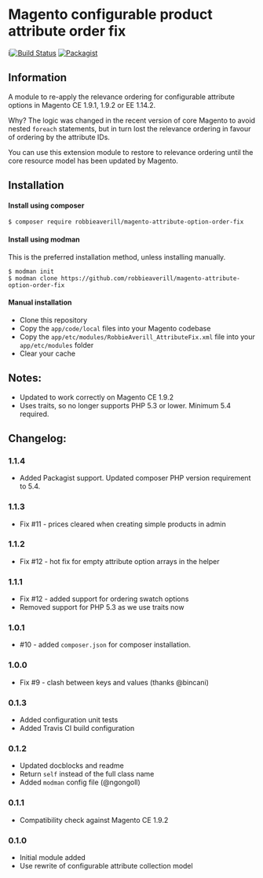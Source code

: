 # Magento configurable product attribute order fix

i[![Build Status](https://travis-ci.org/robbieaverill/magento-attribute-option-order-fix.svg?branch=master)](https://travis-ci.org/robbieaverill/magento-attribute-option-order-fix) [![Packagist](https://img.shields.io/packagist/v/robbieaverill/magento-attribute-option-order-fix.svg)](https://packagist.org/packages/robbieaverill/magento-attribute-option-order-fix)

## Information

A module to re-apply the relevance ordering for configurable attribute options in Magento CE 1.9.1, 1.9.2 or EE 1.14.2.

Why? The logic was changed in the recent version of core Magento to avoid nested `foreach` statements, but in turn lost the relevance ordering in favour of ordering by the attribute IDs.

You can use this extension module to restore to relevance ordering until the core resource model has been updated by Magento.

## Installation

#### Install using composer

```
$ composer require robbieaverill/magento-attribute-option-order-fix
```

#### Install using modman

This is the preferred installation method, unless installing manually.

```
$ modman init
$ modman clone https://github.com/robbieaverill/magento-attribute-option-order-fix
```

#### Manual installation

* Clone this repository
* Copy the `app/code/local` files into your Magento codebase
* Copy the `app/etc/modules/RobbieAverill_AttributeFix.xml` file into your `app/etc/modules` folder
* Clear your cache

## Notes:

* Updated to work correctly on Magento CE 1.9.2
* Uses traits, so no longer supports PHP 5.3 or lower. Minimum 5.4 required.

## Changelog:

### 1.1.4

* Added Packagist support. Updated composer PHP version requirement to 5.4.

### 1.1.3

* Fix #11 - prices cleared when creating simple products in admin

### 1.1.2

* Fix #12 - hot fix for empty attribute option arrays in the helper

### 1.1.1

* Fix #12 - added support for ordering swatch options
* Removed support for PHP 5.3 as we use traits now

### 1.0.1

* #10 - added `composer.json` for composer installation.

### 1.0.0

* Fix #9 - clash between keys and values (thanks @bincani)

### 0.1.3

* Added configuration unit tests
* Added Travis CI build configuration

### 0.1.2

* Updated docblocks and readme
* Return `self` instead of the full class name
* Added `modman` config file (@ngongoll)

### 0.1.1

* Compatibility check against Magento CE 1.9.2

### 0.1.0

* Initial module added
* Use rewrite of configurable attribute collection model
